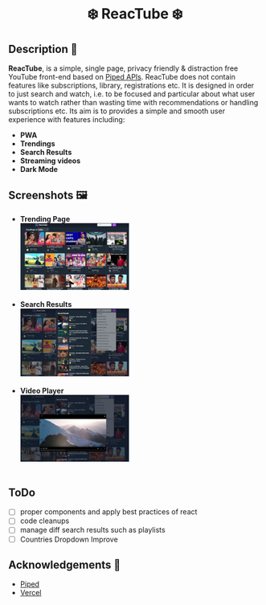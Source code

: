 <div align="center">
 <h1> ❄️ ReacTube ❄️ </h1>
</div>




## Description 🦚
**ReacTube**, is a simple, single page, privacy friendly & distraction free YouTube front-end based on [Piped APIs](https://piped-docs.kavin.rocks/docs/api-documentation/). ReacTube does not contain features like subscriptions, library, registrations etc. It is designed in order to just search and watch, i.e. to be focused and particular about what user wants to watch rather than wasting time with recommendations or handling subscriptions etc.
Its aim is to provides a simple and smooth user experience with features including:

 - **PWA** 
 - **Trendings**  
 - **Search Results** 
 - **Streaming videos** 
 - **Dark Mode** 


## Screenshots 🖼
   - **Trending Page**  <br>
  <img src="./src/images/trendings.JPG" width="45%" alt="TrendingPage"> <br> <br>
   - **Search Results**  <br>
  <img src="./src/images/searchResults.JPG" width="45%" alt="SearchResults"> <br> <br>
   - **Video Player**  <br>
  <img src="./src/images/VideoPlayer.JPG" width="45%" alt="VideoPlayer"> <br> <br>

## ToDo

- [ ] proper components and apply best practices of react
- [ ] code cleanups 
- [ ] manage diff search results such as playlists
- [ ] Countries Dropdown Improve 

## Acknowledgements 🙏
- [Piped](https://github.com/teampiped/piped)
- [Vercel](https://vercel.com/)
